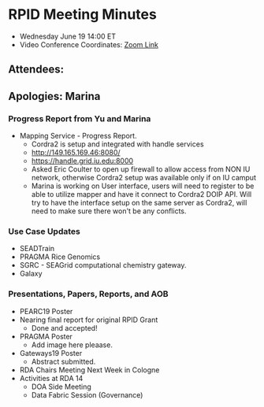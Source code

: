 # RPID Meeting Minutes

   * Wednesday June 19 14:00 ET 
   * Video Conference Coordinates: [Zoom Link](https://iu.zoom.us/my/rquick)
   
## Attendees: 
## Apologies: Marina


### Progress Report from Yu and Marina
   * Mapping Service - Progress Report.
      * Cordra2 is setup and integrated with handle services
      * http://149.165.169.46:8080/
      * https://handle.grid.iu.edu:8000
      * Asked Eric Coulter to open up firewall to allow access from NON IU network, otherwise Cordra2 setup was available only if on IU camput
      * Marina is working on User interface, users will need to register to be able to utilize mapper and have it connect to Cordra2 DOIP API. Will try to have the interface setup on the same server as Cordra2, will need to make sure there won't be any conflicts.
 
### Use Case Updates
   * SEADTrain 
   * PRAGMA Rice Genomics  
   * SGRC - SEAGrid computational chemistry gateway. 
   * Galaxy 

### Presentations, Papers, Reports, and AOB
   * PEARC19 Poster
   * Nearing final report for original RPID Grant
      * Done and accepted! 
   * PRAGMA Poster
      * Add image here pleaase. 
   * Gateways19 Poster
      * Abstract submitted.
   * RDA Chairs Meeting Next Week in Cologne 
   * Activities at RDA 14
      * DOA Side Meeting
      * Data Fabric Session (Governance) 
